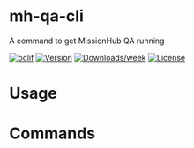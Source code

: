 mh-qa-cli
=========

A command to get MissionHub QA running

[![oclif](https://img.shields.io/badge/cli-oclif-brightgreen.svg)](https://oclif.io)
[![Version](https://img.shields.io/npm/v/mh-qa-cli.svg)](https://npmjs.org/package/mh-qa-cli)
[![Downloads/week](https://img.shields.io/npm/dw/mh-qa-cli.svg)](https://npmjs.org/package/mh-qa-cli)
[![License](https://img.shields.io/npm/l/mh-qa-cli.svg)](https://github.com/soberstadt/mh-qa-cli/blob/master/package.json)

<!-- toc -->
# Usage
<!-- usage -->
# Commands
<!-- commands -->
